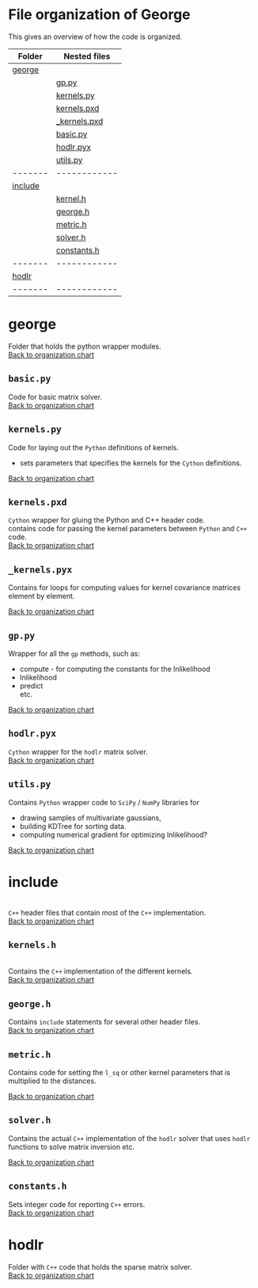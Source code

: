 # File organization of George
This gives an overview of how the code is organized.

<a id="Organizational_chart"></a>

|Folder | Nested files |
--------|-----------|
|[george](#george) |           |
|       |[gp.py](#gp.py)|
|       |[kernels.py](#kernels.py)|
|       |[kernels.pxd](#kernels.pxd)|
|       |[_kernels.pxd](#_kernels.pyx)|
|       |[basic.py](#basic.py) |
|       |[hodlr.pyx](#hodlr.pyx)
|       |[utils.py](#utils.py)
|-------|------------|
|[include](#include)| |
||[kernel.h](#kernels.h)|
||[george.h](#george.h)|
||[metric.h](#metric.h)|
||[solver.h](#solver.h)|
||[constants.h](#constants.h)|
|-------|------------|
|[hodlr](#hodlr)||
|-------|------------|




# george
<a id="george"></a>
Folder that holds the python wrapper modules.   
[Back to organization chart](#Organizational_chart)

## `basic.py`
<a id="basic.py"></a>
Code for basic matrix solver.   
[Back to organization chart](#Organizational_chart)

## `kernels.py`
<a id="kernels.py"></a>
Code for laying out the `Python` definitions of kernels.
* sets parameters that specifies the kernels for the `Cython` definitions.  

[Back to organization chart](#Organizational_chart)

## `kernels.pxd`
<a id="kernels.pxd"></a>
`Cython` wrapper for gluing the Python and C++ header code.  
contains code for passing the kernel parameters between `Python` and
`C++` code.  
[Back to organization chart](#Organizational_chart)

## `_kernels.pyx`
<a id="_kernels.pyx"></a>
Contains for loops for computing values for kernel covariance matrices 
element by element.   

[Back to organization chart](#Organizational_chart)

## `gp.py`
<a id="gp.py"></a>
Wrapper for all the `gp` methods, such as:   

* compute - for computing the constants for the lnlikelihood
* lnlikelihood
* predict  
etc.   

[Back to organization chart](#Organizational_chart)

## `hodlr.pyx`
<a id="hodlr.pyx"></a>
`Cython` wrapper for the `hodlr` matrix solver.  
[Back to organization chart](#Organizational_chart)

## `utils.py`
<a id="utils.py"></a>
Contains `Python` wrapper code to `SciPy` / `NumPy` libraries for 
* drawing samples of multivariate gaussians,
* building KDTree for sorting data.
* computing numerical gradient for optimizing lnlikelihood?

[Back to organization chart](#Organizational_chart)

# include
<a id="include"></a>   
`C++` header files that contain most of the `C++` implementation.   
[Back to organization chart](#Organizational_chart)

## `kernels.h`
<a id="kernels.h"></a>   
Contains the `C++` implementation of the different kernels.   
[Back to organization chart](#Organizational_chart)

## `george.h`
<a id ="george.h"></a>
Contains `include` statements for several other header files.   
[Back to organization chart](#Organizational_chart)

## `metric.h`
<a id="metric.h"></a>
Contains code for setting the `l_sq` or other kernel parameters that is 
multiplied to the distances.  

[Back to organization chart](#Organizational_chart)

## `solver.h`
<a id="solver.h"></a>
Contains the actual `C++` implementation of the `hodlr` solver that uses 
`hodlr` functions to solve matrix inversion etc.   

[Back to organization chart](#Organizational_chart)

## `constants.h`
<a id="constants.h"></a>
Sets integer code for reporting `C++` errors.  
[Back to organization chart](#Organizational_chart)


# hodlr 
<a id="hodlr"></a>
Folder with `C++` code that holds the sparse matrix solver.   
[Back to organization chart](#Organizational_chart)
